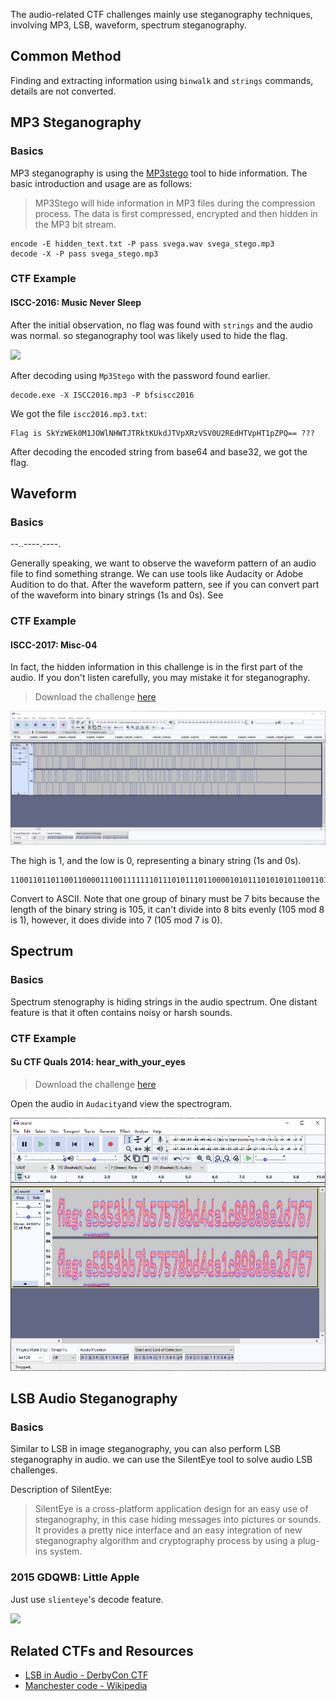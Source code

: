 The audio-related CTF challenges mainly use steganography techniques, involving MP3, LSB, waveform, spectrum steganography.


## Common Method


Finding and extracting information using  `binwalk` and `strings` commands, details are not converted.


## MP3 Steganography


### Basics


MP3 steganography is using the [MP3stego](http://www.petitcolas.net/steganography/mp3stego/) tool to hide information. The basic introduction and usage are as follows:


> MP3Stego will hide information in MP3 files during the compression process. The data is first compressed, encrypted and then hidden in the MP3 bit stream.


```shell
encode -E hidden_text.txt -P pass svega.wav svega_stego.mp3
decode -X -P pass svega_stego.mp3
```

### CTF Example


#### ISCC-2016: Music Never Sleep


After the initial observation, no flag was found with `strings` and the audio was normal. so steganography tool was likely used to hide the flag.


![](./figure/1.jpg)


After decoding using `Mp3Stego` with the password found earlier.


```shell
decode.exe -X ISCC2016.mp3 -P bfsiscc2016
```


We got the file `iscc2016.mp3.txt`:

```
Flag is SkYzWEk0M1JOWlNHWTJTRktKUkdJTVpXRzVSV0U2REdHTVpHT1pZPQ== ???
```

After decoding the encoded string from base64 and base32, we got the flag.


## Waveform


### Basics
--..----.----.

Generally speaking, we want to observe the waveform pattern of an audio file to find something strange. We can use tools like Audacity or Adobe Audition to do that. After the waveform pattern, see if you can convert part of the waveform into binary strings (1s and 0s). See

### CTF Example


#### ISCC-2017: Misc-04


In fact, the hidden information in this challenge is in the first part of the audio. If you don't listen carefully, you may mistake it for steganography.

> Download the challenge [here](https://github.com/ctf-wiki/ctf-challenges/blob/master/misc/audio/ISCC-2017-Disco.wav)


![](./figure/3.png)


The high is 1, and the low is 0, representing a binary string (1s and 0s).

```
110011011011001100001110011111110111010111011000010101110101010110011011101011101110110111011110011111101
```

Convert to ASCII. Note that one group of binary must be 7 bits because the length of the binary string is 105, it can't divide into 8 bits evenly (105 mod 8 is 1), however, it does divide into 7 (105 mod 7 is 0).


## Spectrum


### Basics


Spectrum stenography is hiding strings in the audio spectrum. One distant feature is that it often contains noisy or harsh sounds.

### CTF Example


#### Su CTF Quals 2014: hear_with_your_eyes

> Download the challenge [here](https://github.com/ctf-wiki/ctf-challenges/blob/master/misc/audio/SharifCTF2014-Hear%20with%20your%20Eyes/sound.wav)

Open the audio in `Audacity`and view the spectrogram.


![](./figure/4.png)


## LSB Audio Steganography


### Basics


Similar to LSB in image steganography, you can also perform LSB steganography in audio. we can use the SilentEye tool to solve audio LSB challenges.

Description of SilentEye:

> SilentEye is a cross-platform application design for an easy use of steganography, in this case hiding messages into pictures or sounds. It provides a pretty nice interface and an easy integration of new steganography algorithm and cryptography process by using a plug-ins system.


### 2015 GDQWB: Little Apple


Just use `slienteye`'s decode feature.


![](./figure/2.jpg)


## Related CTFs and Resources


- [LSB in Audio - DerbyCon CTF](https://ethackal.github.io/2015/10/05/derbycon-ctf-wav-steganography/)
- [Manchester code - Wikipedia](https://en.wikipedia.org/wiki/Manchester_code)
